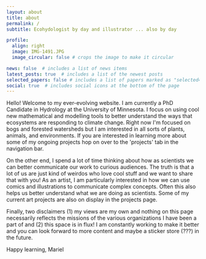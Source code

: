 ```yaml
---
layout: about
title: about
permalink: /
subtitle: Ecohydologist by day and illustrator ... also by day

profile:
  align: right
  image: IMG-1491.JPG
  image_circular: false # crops the image to make it circular

news: false  # includes a list of news items
latest_posts: true  # includes a list of the newest posts
selected_papers: false # includes a list of papers marked as "selected={true}"
social: true  # includes social icons at the bottom of the page
---
```


Hello! Welcome to my ever-evolving website. I am currently a PhD Candidate in Hydrology at the University of Minnesota. I focus on using cool new mathematical and modelling tools to better understand the ways that ecosystems are responding to climate change. Right now I'm focused on bogs and forested watersheds but I am interested in all sorts of plants, animals, and environments. If you are interested in learning more about some of my ongoing projects hop on over to the 'projects' tab in the navigation bar. 

On the other end, I spend a lot of time thinking about how as scientists we can better communicate our work to curious audiences. The truth is that a lot of us are just kind of weirdos who love cool stuff and we want to share that with you! As an artist, I am particularly interested in how we can use comics and illustrations to communicate complex concepts. Often this also helps us better understand what we are doing as scientists. Some of my current art projects are also on display in the projects page. 

Finally, two disclaimers (1) my views are my own and nothing on this page necessarily reflects the missions of the various organizations I have been a part of and (2) this space is in flux! I am constantly working to make it better and you can look forward to more content and maybe a sticker store (???) in the future. 

Happy learning, 
Mariel 
